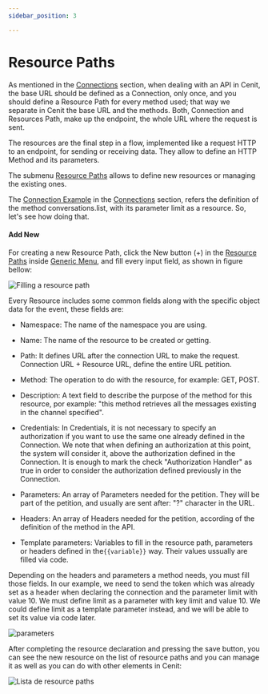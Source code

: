 ```yaml
---
sidebar_position: 3

---
```


# Resource Paths

As mentioned in the [Connections](gateway/connection.md) section, when dealing with an API in Cenit, the base URL should be defined as a Connection, only once, and you should define a Resource Path for every method used; that way we separate in Cenit the base URL and the methods. Both, Connection and Resources Path, make up the endpoint, the whole URL where the request is sent.

The resources are the final step in a flow, implemented like a request HTTP to an endpoint, for sending or receiving data. They allow to define an HTTP Method and its parameters. 

The submenu [Resource Paths](gateway/resources.md) allows to define new resources or managing the existing ones.

The [Connection Example](gateway/connection.md?id=connection-example) in the [Connections](gateway/connection.md) section, refers the definition of  the method conversations.list, with its parameter limit as a resource. So, let's see how doing that.

#### Add New

For creating a new Resource Path, click the New button (+) in the [Resource Paths]() inside [Generic Menu](generic/generic_menu_options_.md), and fill every input field, as shown in figure bellow:

![Filling a resource path](https://user-images.githubusercontent.com/99367633/159992059-17ebae0b-1587-4ad4-9dbd-6a38981d0a3a.png)

Every Resource includes some common fields along with the specific object data for the event, these fields are:

- Namespace: The name of the namespace you are using.

- Name: The name of the resource to be created or getting.

- Path: It defines URL after the connection URL to make the request. Connection URL + Resource URL, define the entire URL petition.

- Method: The operation to do with the resource, for example: GET, POST.

- Description: A text field to describe the purpose of the method for this resource, por example: "this method retrieves all the messages existing in the channel specified".

- Credentials: In Credentials, it is not necessary to specify an authorization if you want to use the same one already defined in the Connection. We note that when defining an authorization at this point, the system will consider it, above the authorization defined in the Connection. It is enough to mark the check "Authorization Handler" as true in order to consider the authorization defined previously in the Connection.

- Parameters: An array of Parameters needed for the petition. They will be part of the petition, and usually are sent after: "?" character in the URL.

- Headers: An array of Headers needed for the petition, according of the definition of the method in the API.

- Template parameters: Variables to fill in the resource path, parameters or headers defined in the`{{variable}}` way. Their values ussually are filled via code.

Depending on the headers and parameters a method needs, you must fill those fields. In our example, we need to send the token which was already set as a header when declaring the connection and the parameter limit with value 10. We must define limit as a parameter with key limit and value 10. We could define limit as a template parameter instead, and we will be able to set its value via code later. 

![parameters](https://user-images.githubusercontent.com/54523080/149887939-8a2f3b27-314c-4423-b1dc-9200f00b8216.png)

After completing the resource declaration and pressing the save button, you can see the new resource on the list of resource paths and you can manage it as well as you can do with other elements in Cenit:

![Lista de resource paths](https://user-images.githubusercontent.com/99367633/159995736-c8d85d9e-d0a2-49cb-8652-821a28610fbe.png)
